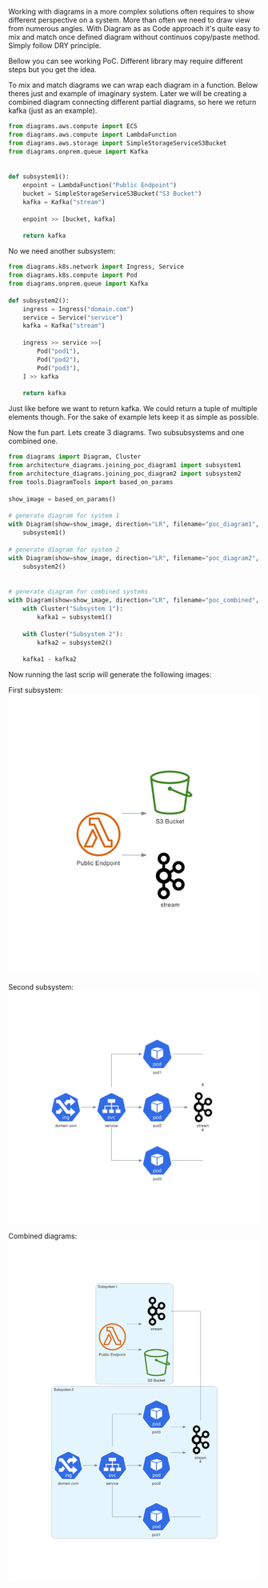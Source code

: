 Working with diagrams in a more complex solutions often requires to show different perspective on a system. More than often we need to draw view from numerous angles. With Diagram as as Code approach it's quite easy to mix and match once defined diagram without continuos copy/paste method. Simply follow DRY principle. 

Bellow you can see working PoC. Different library may require different steps but you get the idea. 

To mix and match diagrams we can wrap each diagram in a function. Below theres just and example of imaginary system. Later we will be creating a combined diagram connecting different partial diagrams, so here we return kafka (just as an example).

```python
from diagrams.aws.compute import ECS
from diagrams.aws.compute import LambdaFunction
from diagrams.aws.storage import SimpleStorageServiceS3Bucket
from diagrams.onprem.queue import Kafka


def subsystem1():
    enpoint = LambdaFunction("Public Endpoint")
    bucket = SimpleStorageServiceS3Bucket("S3 Bucket")
    kafka = Kafka("stream")

    enpoint >> [bucket, kafka]
  
    return kafka
```
No we need another subsystem:

```python
from diagrams.k8s.network import Ingress, Service
from diagrams.k8s.compute import Pod
from diagrams.onprem.queue import Kafka

def subsystem2():
    ingress = Ingress("domain.com")
    service = Service("service")
    kafka = Kafka("stream")

    ingress >> service >>[
        Pod("pod1"),
        Pod("pod2"),
        Pod("pod3"),
    ] >> kafka
  
    return kafka
```
Just like before we want to return kafka. We could return a tuple of multiple elements though. For the sake of example lets keep it as simple as possible.

Now the fun part. Lets create 3 diagrams. Two subsubsystems and one combined one. 

```python
from diagrams import Diagram, Cluster
from architecture_diagrams.joining_poc_diagram1 import subsystem1
from architecture_diagrams.joining_poc_diagram2 import subsystem2
from tools.DiagramTools import based_on_params

show_image = based_on_params()

# generate diagram for system 1
with Diagram(show=show_image, direction="LR", filename="poc_diagram1", outformat="png"):
    subsystem1()

# generate diagram for system 2
with Diagram(show=show_image, direction="LR", filename="poc_diagram2", outformat="png"):
    subsystem2()


# generate diagram for combined systems
with Diagram(show=show_image, direction="LR", filename="poc_combined", outformat="png"):
    with Cluster("Subsystem 1"):
        kafka1 = subsystem1()

    with Cluster("Subsystem 2"):
        kafka2 = subsystem2()

    kafka1 - kafka2
```

Now running the last scrip will generate the following images:

First subsystem:
![first subsystem](../diagrams/poc_diagram1.png)

Second subsystem:
![second subsystem](../diagrams/poc_diagram2.png)

Combined diagrams:
![combined diagrams](../diagrams/poc_combined.png)
